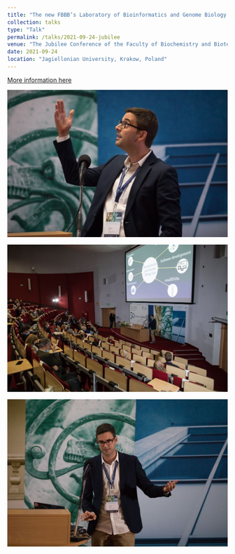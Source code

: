 ```yaml
---
title: "The new FBBB’s Laboratory of Bioinformatics and Genome Biology: computational approaches to study genes, genomes, gene regulatory networks"
collection: talks
type: "Talk"
permalink: /talks/2021-09-24-jubilee
venue: "The Jubilee Conference of the Faculty of Biochemistry and Biotechnology at the Jagiellonian University"
date: 2021-09-24
location: "Jagiellonian University, Krakow, Poland"
---
```


[More information here](https://jubileuszwbbib.confer.uj.edu.pl/en_GB/program/ksiazka-streszczen)

![](JW210926_356.jpg)

![](JW210926_360.jpg)

![](JW210926_363.jpg)
